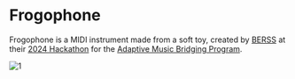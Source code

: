 # Frogophone

Frogophone is a MIDI instrument made from a soft toy, created by [BERSS](https://rusu.rmit.edu.au/Clubs/BERSS) at their [2024 Hackathon](https://www.instagram.com/p/C-mOJVxqIss/) for the [Adaptive Music Bridging Program](https://myo.org.au/programs/ensemble-program/adaptive-music-bridging-program/).

![1](https://github.com/user-attachments/assets/e4e2a5af-1e61-4235-97ae-8a856ab60b67)

